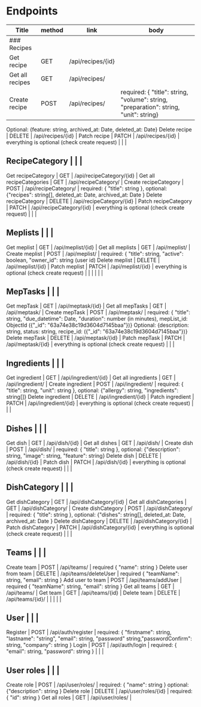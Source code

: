 # Endpoints

Title           | method | link              | body
--------------- | ------ | ----------------- | -----------------------------------------------------------------------------------------
### Recipes     |        |                   |
Get recipe      | GET    | /api/recipes/{id} |
Get all recipes | GET    | /api/recipes/     |
Create recipe   | POST   | /api/recipes/     | required: { "title": string, "volume": string, "preparation": string, "unit": string}<br>

Optional: {feature: string, archived_at: Date, deleted_at: Date} Delete recipe | DELETE | /api/recipes/{id} | Patch recipe | PATCH | /api/recipes/{id} | everything is optional (check create request) | | |

## RecipeCategory | | |

Get recipeCategory | GET | /api/recipeCategory/{id} | Get all recipeCategories | GET | /api/recipeCategory/ | Create recipeCategory | POST | /api/recipeCategory/ | required: { "title": string }, optional: {"recipes": string[], deleted_at: Date, archived_at: Date } Delete recipeCategory | DELETE | /api/recipeCategory/{id} | Patch recipeCategory | PATCH | /api/recipeCategory/{id} | everything is optional (check create request) | | |

## Meplists | | |

Get meplist | GET | /api/meplist/{id} | Get all meplists | GET | /api/meplist/ | Create meplist | POST | /api/meplist/ | required: { "title": string, "active": boolean, "owner_id": string (user id) Delete meplist | DELETE | /api/meplist/{id} | Patch meplist | PATCH | /api/meplist/{id} | everything is optional (check create request) | | | | | |

## MepTasks | | |

Get mepTask | GET | /api/meptask/{id} | Get all mepTasks | GET | /api/meptask/ | Create mepTask | POST | /api/meptask/ | required: { "title": string, "due_datetime": Date, "duration": number (in minutes), mepList_id: ObjectId ({"_id": "63a74e38c19d3604d7145baa"})} Optional: {description: string, status: string, recipe_id: ({"_id": "63a74e38c19d3604d7145baa"})} Delete mepTask | DELETE | /api/meptask/{id} | Patch mepTask | PATCH | /api/meptask/{id} | everything is optional (check create request) | | |

## Ingredients | | |

Get ingredient | GET | /api/ingredient/{id} | Get all ingredients | GET | /api/ingredient/ | Create ingredient | POST | /api/ingredient/ | required: { "title": string, "unit": string }, optional: {"allergy": string, "ingredients": string[]} Delete ingredient | DELETE | /api/ingredient/{id} | Patch ingredient | PATCH | /api/ingredient/{id} | everything is optional (check create request) | | |

## Dishes | | |

Get dish | GET | /api/dish/{id} | Get all dishes | GET | /api/dish/ | Create dish | POST | /api/dish/ | required: { "title": string }, optional: {"description": string, "image": string, "feature": string} Delete dish | DELETE | /api/dish/{id} | Patch dish | PATCH | /api/dish/{id} | everything is optional (check create request) | | |

## DishCategory | | |

Get dishCategory | GET | /api/dishCategory/{id} | Get all dishCategories | GET | /api/dishCategory/ | Create dishCategory | POST | /api/dishCategory/ | required: { "title": string }, optional: {"dishes": string[], deleted_at: Date, archived_at: Date } Delete dishCategory | DELETE | /api/dishCategory/{id} | Patch dishCategory | PATCH | /api/dishCategory/{id} | everything is optional (check create request) | | |

## Teams | | |

Create team | POST | /api/teams/ | required { "name": string } Delete user from team | DELETE | /api/teams/deleteUser | required { "teamName": string, "email": string } Add user to team | POST | /api/teams/addUser | required { "teamName": string, "email": string } Get all teams | GET | /api/teams/ | Get team | GET | /api/teams/{id} | Delete team | DELETE | /api/teams/{id}/ | | | | |

## User | | |

Register | POST | /api/auth/register | required: { "firstname": string, "lastname": "string", "email": string, "password" string,"passwordConfirm": string, "company": string } Login | POST | /api/auth/login | required: { "email": string, "password": string } | | |

## User roles | | |

Create role | POST | /api/user/roles/ | required: { "name": string } optional: {"description": string } Delete role | DELETE | /api/user/roles/{id} | required: { "id": string } Get all roles | GET | /api/user/roles/ |
